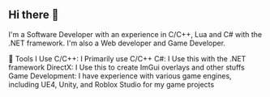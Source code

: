 ## Hi there 👋
I'm a Software Developer with an experience in C/C++, Lua and C# with the .NET framework. I'm also a Web developer and Game Developer.

🤖 Tools I Use
C/C++: I Primarily use C/C++
C#: I Use this with the .NET framework
DirectX: I Use this to create ImGui overlays and other stuffs
Game Development: I have experience with various game engines, including UE4, Unity, and Roblox Studio for my game projects

<!--
**NeoXa7/NeoXa7** is a ✨ _special_ ✨ repository because its `README.md` (this file) appears on your GitHub profile.

Here are some ideas to get you started:

- 🔭 I’m currently working on ...
- 🌱 I’m currently learning ...
- 👯 I’m looking to collaborate on ...
- 🤔 I’m looking for help with ...
- 💬 Ask me about ...
- 📫 How to reach me: ...
- 😄 Pronouns: ...
- ⚡ Fun fact: ...
-->
